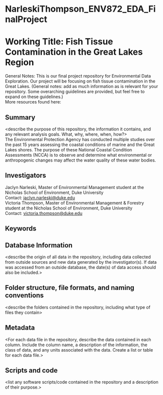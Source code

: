 # NarleskiThompson_ENV872_EDA_FinalProject
# Working Title: Fish Tissue Contamination in the Great Lakes Region
General Notes: This is our final project repository for Environmental Data Exploration. Our project will be focusing on fish tissue contamination in the Great Lakes. (General notes: add as much information as is relevant for your repository. Some
overarching guidelines are provided, but feel free to expand on these guidelines.)  
More resources found here:

## Summary
<describe the purpose of this repository, the information it contains, and any
relevant analysis goals. What, why, where, when, how?>  
The Environmental Protection Agency has conducted multiple studies over the past 15 years assessing the coastal conditions of marine and the Great Lakes shores. The purpose of these National Coastal Condition Assessments (NCCA) is to observe and determine what environmental or anthropogenic changes may affect the water quality of these water bodies.  


## Investigators
Jaclyn Narleski, Master of Environmental Management student at the Nicholas School of Environment, Duke University  
Contact: jaclyn.narleski@duke.edu  
Victoria Thompson, Master of Environmental Management & Forestry student at the Nicholas School of Environment, Duke University  
Contact: victoria.thompson@duke.edu

## Keywords

## Database Information
<describe the origin of all data in the repository, including data collected from
outside sources and new data generated by the investigator(s). If data was accessed
from an outside database, the date(s) of data access should also be included.>

## Folder structure, file formats, and naming conventions
<describe the folders contained in the repository, including what type of files
they contain>
<describe the formats of files for the various purposes contained in the
repository>
<describe your file naming conventions>

## Metadata
<For each data file in the repository, describe the data contained in each column.
Include the column name, a description of the information, the class of data, and
any units associated with the data. Create a list or table for each data file.>

## Scripts and code
<list any software scripts/code contained in the repository and a description of
their purpose.>
